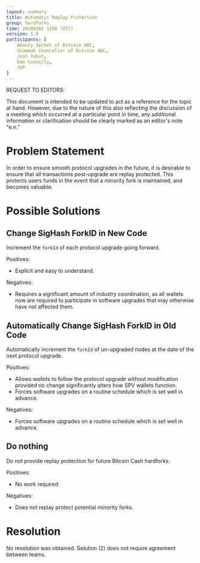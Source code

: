 ```yaml
---
layout: summary
title: Automatic Replay Protection
group: hardforks
time: 20180202 1100 (UTC)
version: 1.0
participants: [
    Amaury Sechét of Bitcoin ABC,
    Shammah Chancellor of Bitcoin ABC,
    Josh Yabut,
    Dan Connolly,
    JVP
]
---
```


REQUEST TO EDITORS:

This document is intended to be updated to act as a reference for the topic at hand.  However, due to the nature of this also reflecting the discussion of a meeting which occurred at a particular point in time, any additional information or clarification should be clearly marked as an editor's note "e.n." 

# Problem Statement

In order to ensure smooth protocol upgrades in the future, it is desirable to ensure that all transactions post-upgrade are replay protected.  This protects users funds in the event that a minority fork is maintained, and becomes valuable.

# Possible Solutions

## Change SigHash ForkID in New Code

Increment the `forkId` of each protocol upgrade going forward.

Positives:
* Explicit and easy to understand.

Negatives:
* Requires a significant amount of industry coordination, as all wallets now are required to participate in software upgrades that may otherwise have not affected them.

## Automatically Change SigHash ForkID in Old Code

Automatically increment the `forkId` of un-upgraded nodes at the date of the next protocol upgrade. 

Positives:
* Allows wallets to follow the protocol upgrade without modification provided no change significantly alters how SPV wallets function.
* Forces software upgrades on a routine schedule which is set well in advance.

Negatives:
* Forces software upgrades on a routine schedule which is set well in advance.

## Do nothing

Do not provide replay protection for future Bitcoin Cash hardforks.

Positives:
* No work required

Negatives:
* Does not replay protect potential minority forks.

# Resolution

No resolution was obtained.  Solution (2) does not require agreement between teams.
